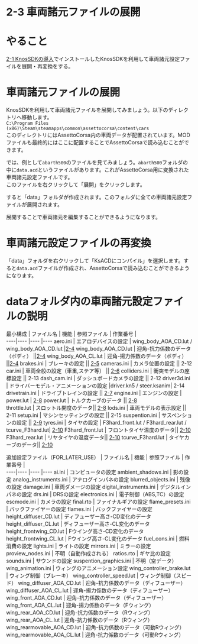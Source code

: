 # **2-3 車両諸元ファイルの展開**
# やること
[2-1 KnosSDKの導入](https://github.com/JSAE-ARCHIVES/MOD-Tutorial/blob/main/2%E7%AB%A0%20%E8%BB%8A%E4%B8%A1%E8%AB%B8%E5%85%83%E3%81%AE%E8%A8%AD%E5%AE%9A/2-1%20KnosSDK%E3%81%AE%E3%82%A4%E3%83%B3%E3%82%B9%E3%83%88%E3%83%BC%E3%83%AB.md)でインストールしたKnosSDKを利用して車両諸元設定ファイルを展開・再変換をする。  

# 車両諸元ファイルの展開
KnosSDKを利用して車両諸元ファイルを展開してみましょう。以下のディレクトリへ移動します。  
`C:\Program Files (x86)\Steam\steamapps\common\assettocorsa\content\cars`  
このディレクトリにはAssettoCorsa内の車両データが配置されています。MODファイルも最終的にはここに配置することでAssettoCorsaで読み込むことができます。  

では、例として`abarth500`のファイルを見てみましょう。`abarth500`フォルダの中に`data.acd`というファイルがあります。これがAssettoCorsa用に変換された車両諸元設定ファイルです。  
このファイルを右クリックして「展開」をクリックします。  

すると「data」フォルダが作成されます。このフォルダに全ての車両諸元設定ファイルが展開されます。 

展開することで車両諸元を編集することができるようになります。

# 車両諸元設定ファイルの再変換
「data」フォルダを右クリックして「KsACDにコンパイル」を選択します。すると`data.acd`ファイルが作成され、AssettoCorsaで読み込むことができるようになります。

# dataフォルダ内の車両諸元設定ファイルの説明
最小構成
| ファイル名 | 機能 | 参照ファイル | 作業番号 |  
----|---- |---- |---- 
aero.ini                | エアロデバイスの設定 | wing_body_AOA_CD.lut / wing_body_AOA_CD.lut |[2-4](https://github.com/JSAE-ARCHIVES/MOD-Tutorial/blob/main/2%E7%AB%A0%20%E8%BB%8A%E4%B8%A1%E8%AB%B8%E5%85%83%E3%81%AE%E8%A8%AD%E5%AE%9A/2-4%20%E3%82%A8%E3%82%A2%E3%83%AD%E3%83%87%E3%83%90%E3%82%A4%E3%82%B9%E3%81%AE%E8%A8%AD%E5%AE%9A.md)
wing_body_AOA_CD.lut    | 迎角-抗力係数のデータ（ボディ） ||[2-4](https://github.com/JSAE-ARCHIVES/MOD-Tutorial/blob/main/2%E7%AB%A0%20%E8%BB%8A%E4%B8%A1%E8%AB%B8%E5%85%83%E3%81%AE%E8%A8%AD%E5%AE%9A/2-4%20%E3%82%A8%E3%82%A2%E3%83%AD%E3%83%87%E3%83%90%E3%82%A4%E3%82%B9%E3%81%AE%E8%A8%AD%E5%AE%9A.md)
wing_body_AOA_CL.lut    | 迎角-揚力係数のデータ（ボディ） ||[2-4](https://github.com/JSAE-ARCHIVES/MOD-Tutorial/blob/main/2%E7%AB%A0%20%E8%BB%8A%E4%B8%A1%E8%AB%B8%E5%85%83%E3%81%AE%E8%A8%AD%E5%AE%9A/2-4%20%E3%82%A8%E3%82%A2%E3%83%AD%E3%83%87%E3%83%90%E3%82%A4%E3%82%B9%E3%81%AE%E8%A8%AD%E5%AE%9A.md)
brakes.ini              | ブレーキの設定 || [2-5](https://github.com/JSAE-ARCHIVES/MOD-Tutorial/blob/main/2%E7%AB%A0%20%E8%BB%8A%E4%B8%A1%E8%AB%B8%E5%85%83%E3%81%AE%E8%A8%AD%E5%AE%9A/2-5%20%E3%83%96%E3%83%AC%E3%83%BC%E3%82%AD%E3%81%AE%E8%A8%AD%E5%AE%9A.md)
cameras.ini             | カメラ位置の設定 || 2-12
car.ini                 | 車両全般の設定（車重,ステア等） || [2-6](https://github.com/JSAE-ARCHIVES/MOD-Tutorial/blob/main/2%E7%AB%A0%20%E8%BB%8A%E4%B8%A1%E8%AB%B8%E5%85%83%E3%81%AE%E8%A8%AD%E5%AE%9A/2-6%20car.ini%E3%81%AE%E8%A8%AD%E5%AE%9A.md)
colliders.ini           | 衝突モデルの座標設定 || 2-13
dash_cam.ini            | ダッシュボードカメラの設定 || 2-12
driver3d.ini            | ドライバーモデル・アニメーションの設定 |driver.kn5 / steer.ksanim| 2-14
drivetrain.ini          | ドライブトレインの設定 || [2-7](https://github.com/JSAE-ARCHIVES/MOD-Tutorial/blob/main/2%E7%AB%A0%20%E8%BB%8A%E4%B8%A1%E8%AB%B8%E5%85%83%E3%81%AE%E8%A8%AD%E5%AE%9A/2-7%20%E3%83%89%E3%83%A9%E3%82%A4%E3%83%96%E3%83%88%E3%83%AC%E3%82%A4%E3%83%B3%E3%81%AE%E8%A8%AD%E5%AE%9A.md) 
engine.ini              | エンジンの設定 | power.lut | [2-8](https://github.com/JSAE-ARCHIVES/MOD-Tutorial/blob/main/2%E7%AB%A0%20%E8%BB%8A%E4%B8%A1%E8%AB%B8%E5%85%83%E3%81%AE%E8%A8%AD%E5%AE%9A/2-8%20%E3%82%A8%E3%83%B3%E3%82%B8%E3%83%B3%E3%81%AE%E8%A8%AD%E5%AE%9A.md)
power.lut               | トルクカーブのデータ || [2-8](https://github.com/JSAE-ARCHIVES/MOD-Tutorial/blob/main/2%E7%AB%A0%20%E8%BB%8A%E4%B8%A1%E8%AB%B8%E5%85%83%E3%81%AE%E8%A8%AD%E5%AE%9A/2-8%20%E3%82%A8%E3%83%B3%E3%82%B8%E3%83%B3%E3%81%AE%E8%A8%AD%E5%AE%9A.md)    
throttle.lut            | スロットル開度のデータ|| [2-8](https://github.com/JSAE-ARCHIVES/MOD-Tutorial/blob/main/2%E7%AB%A0%20%E8%BB%8A%E4%B8%A1%E8%AB%B8%E5%85%83%E3%81%AE%E8%A8%AD%E5%AE%9A/2-8%20%E3%82%A8%E3%83%B3%E3%82%B8%E3%83%B3%E3%81%AE%E8%A8%AD%E5%AE%9A.md)
lods.ini                | 車両モデルの表示設定 || 2-11
setup.ini               | マシンセッティングの設定 || 2-15
suspention.ini          | サスペンションの設定 || [2-9](https://github.com/JSAE-ARCHIVES/MOD-Tutorial/blob/main/2%E7%AB%A0%20%E8%BB%8A%E4%B8%A1%E8%AB%B8%E5%85%83%E3%81%AE%E8%A8%AD%E5%AE%9A/2-9%20%E3%82%B5%E3%82%B9%E3%83%9A%E3%83%B3%E3%82%B7%E3%83%A7%E3%83%B3%E3%81%AE%E8%A8%AD%E5%AE%9A.md)
tyres.ini               | タイヤの設定 | F3hard_front.lut / F3hard_rear.lut / tcurve_F3hard.lut| [2-10](https://github.com/JSAE-ARCHIVES/MOD-Tutorial/blob/main/2%E7%AB%A0%20%E8%BB%8A%E4%B8%A1%E8%AB%B8%E5%85%83%E3%81%AE%E8%A8%AD%E5%AE%9A/2-10%20%E3%82%BF%E3%82%A4%E3%83%A4%E3%81%AE%E8%A8%AD%E5%AE%9A.md)
F3hard_front.lut        | フロントタイヤ温度のデータ|| [2-10](https://github.com/JSAE-ARCHIVES/MOD-Tutorial/blob/main/2%E7%AB%A0%20%E8%BB%8A%E4%B8%A1%E8%AB%B8%E5%85%83%E3%81%AE%E8%A8%AD%E5%AE%9A/2-10%20%E3%82%BF%E3%82%A4%E3%83%A4%E3%81%AE%E8%A8%AD%E5%AE%9A.md)
F3hard_rear.lut         | リヤタイヤの温度データ|| [2-10](https://github.com/JSAE-ARCHIVES/MOD-Tutorial/blob/main/2%E7%AB%A0%20%E8%BB%8A%E4%B8%A1%E8%AB%B8%E5%85%83%E3%81%AE%E8%A8%AD%E5%AE%9A/2-10%20%E3%82%BF%E3%82%A4%E3%83%A4%E3%81%AE%E8%A8%AD%E5%AE%9A.md)
tcurve_F3hard.lut       | タイヤカーブのデータ|| [2-10](https://github.com/JSAE-ARCHIVES/MOD-Tutorial/blob/main/2%E7%AB%A0%20%E8%BB%8A%E4%B8%A1%E8%AB%B8%E5%85%83%E3%81%AE%E8%A8%AD%E5%AE%9A/2-10%20%E3%82%BF%E3%82%A4%E3%83%A4%E3%81%AE%E8%A8%AD%E5%AE%9A.md)

追加設定ファイル（FOR_LATER_USE）
| ファイル名 | 機能 | 参照ファイル | 作業番号 |  
----|---- |---- |---- 
ai.ini                  | コンピュータの設定
ambient_shadows.ini     | 影の設定
analog_instruments.ini  | アナログインパネの設定
blurred_objects.ini     | 残像の設定
damage.ini              | 車両ダメージの設定
digital_instruments.ini | デジタルインパネの設定
drs.ini                 | DRSの設定
electronics.ini         | 電子制御（ABS,TC）の設定
escmode.ini             | カメラの設定
final.rto               | ファイナルギアの設定
flame_presets.ini       | バックファイヤーの設定
flames.ini              | バックファイヤーの設定
height_diffuser_CD.lut  | ディフューザー高さ-CD変化のデータ
height_diffuser_CL.lut  | ディフューザー高さ-CL変化のデータ
height_frontwing_CD.lut | Fウイング高さ-CD変化のデータ
height_frontwing_CL.lut | Fウイング高さ-CL変化のデータ
fuel_cons.ini           | 燃料消費の設定
lights.ini              | ライトの設定
mirrors.ini             | ミラーの設定
proview_nodes.ini       | 不明（自動作成される）
ratios.rto              | ギヤ比の設定
sounds.ini              | サウンドの設定
suspention_graphics.ini | 不明（空データ）
wing_animation.ini      | ウィングのアニメーション設定
wing_controller_brake.lut | ウィング制御（ブレーキ） 
wing_controller_speed.lut | ウィング制御（スピード）
wing_diffuser_AOA_CD.lut  | 迎角-抗力係数のデータ（ディフューザー）
wing_diffuser_AOA_CL.lut  | 迎角-揚力係数のデータ（ディフューザー）
wing_front_AOA_CD.lut  | 迎角-抗力係数のデータ（ディフューザー）
wing_front_AOA_CL.lut  | 迎角-揚力係数のデータ（Fウィング）
wing_rear_AOA_CD.lut   | 迎角-抗力係数のデータ（Rウィング）
wing_rear_AOA_CL.lut   | 迎角-抗力係数のデータ（Rウィング）
wing_rearmovable_AOA_CD.lut  | 迎角-抗力係数のデータ（可動Rウィング）
wing_rearmovable_AOA_CL.lut  | 迎角-抗力係数のデータ（可動Rウィング）